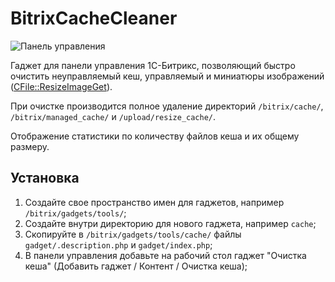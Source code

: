 BitrixCacheCleaner
==================

![Панель управления](https://raw.github.com/creadome/BitrixCacheCleaner/master/cleaner.png)

Гаджет для панели управления 1С-Битрикс, позволяющий быстро очистить неуправляемый кеш, управляемый и миниатюры изображений ([CFile::ResizeImageGet](http://dev.1c-bitrix.ru/api_help/main/reference/cfile/resizeimageget.php)).

При очистке производится полное удаление директорий `/bitrix/cache/`, `/bitrix/managed_cache/` и `/upload/resize_cache/`.

Отображение статистики по количеству файлов кеша и их общему размеру.

Установка
---------

1. Создайте свое пространство имен для гаджетов, например `/bitrix/gadgets/tools/`;
2. Создайте внутри директорию для нового гаджета, например `cache`;
3. Скопируйте в `/bitrix/gadgets/tools/cache/` файлы `gadget/.description.php` и `gadget/index.php`;
4. В панели управления добавьте на рабочий стол гаджет "Очистка кеша" (Добавить гаджет / Контент / Очистка кеша);